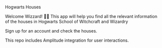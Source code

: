 Hogwarts Houses

Welcome Wizzard! 👨‍🎤 This app will help you find all the relevant information of the houses in Hogwarts School of Witchcraft and Wizardry

Sign up for an account and check the houses.

This repo includes Amplitude integration for user interactions.

